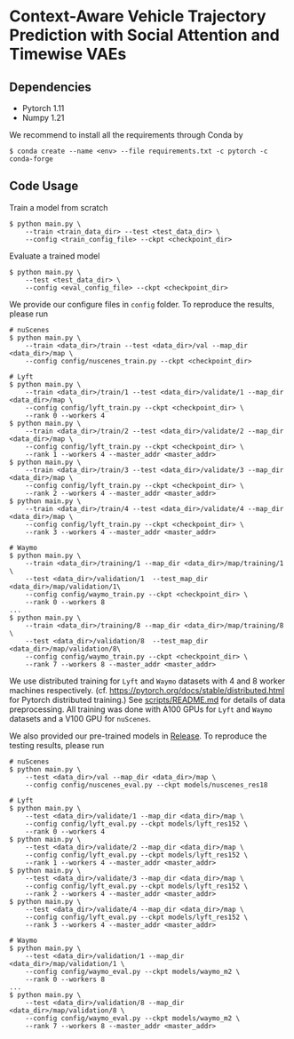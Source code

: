 # Context-Aware Vehicle Trajectory Prediction with Social Attention and Timewise VAEs

## Dependencies
- Pytorch 1.11
- Numpy 1.21

We recommend to install all the requirements through Conda by

    $ conda create --name <env> --file requirements.txt -c pytorch -c conda-forge

## Code Usage

Train a model from scratch

    $ python main.py \
        --train <train_data_dir> --test <test_data_dir> \
        --config <train_config_file> --ckpt <checkpoint_dir>

Evaluate a trained model

    $ python main.py \
        --test <test_data_dir> \
        --config <eval_config_file> --ckpt <checkpoint_dir>


We provide our configure files in `config` folder.
To reproduce the results, please run

    # nuScenes
    $ python main.py \
        --train <data_dir>/train --test <data_dir>/val --map_dir <data_dir>/map \
        --config config/nuscenes_train.py --ckpt <checkpoint_dir>
    
    # Lyft
    $ python main.py \
        --train <data_dir>/train/1 --test <data_dir>/validate/1 --map_dir <data_dir>/map \
        --config config/lyft_train.py --ckpt <checkpoint_dir> \
        --rank 0 --workers 4
    $ python main.py \
        --train <data_dir>/train/2 --test <data_dir>/validate/2 --map_dir <data_dir>/map \
        --config config/lyft_train.py --ckpt <checkpoint_dir> \
        --rank 1 --workers 4 --master_addr <master_addr>
    $ python main.py \
        --train <data_dir>/train/3 --test <data_dir>/validate/3 --map_dir <data_dir>/map \
        --config config/lyft_train.py --ckpt <checkpoint_dir> \
        --rank 2 --workers 4 --master_addr <master_addr>
    $ python main.py \
        --train <data_dir>/train/4 --test <data_dir>/validate/4 --map_dir <data_dir>/map \
        --config config/lyft_train.py --ckpt <checkpoint_dir> \
        --rank 3 --workers 4 --master_addr <master_addr>
    
    # Waymo
    $ python main.py \
        --train <data_dir>/training/1 --map_dir <data_dir>/map/training/1 \
        --test <data_dir>/validation/1  --test_map_dir <data_dir>/map/validation/1\
        --config config/waymo_train.py --ckpt <checkpoint_dir> \
        --rank 0 --workers 8
    ...
    $ python main.py \
        --train <data_dir>/training/8 --map_dir <data_dir>/map/training/8 \
        --test <data_dir>/validation/8  --test_map_dir <data_dir>/map/validation/8\
        --config config/waymo_train.py --ckpt <checkpoint_dir> \
        --rank 7 --workers 8 --master_addr <master_addr>

We use distributed training for `Lyft` and `Waymo` datasets with 4 and 8 worker machines respectively. 
(cf. https://pytorch.org/docs/stable/distributed.html for Pytorch distributed training.)
See [scripts/README.md](scripts) for details of data preprocessing.
All training was done with A100 GPUs for `Lyft` and `Waymo` datasets and a V100 GPU for `nuScenes`.

We also provided our pre-trained models in [Release](https://github.com/xupei0610/ContextVAE/releases/). 
To reproduce the testing results, please run

    # nuScenes
    $ python main.py \
        --test <data_dir>/val --map_dir <data_dir>/map \
        --config config/nuscenes_eval.py --ckpt models/nuscenes_res18
    
    # Lyft
    $ python main.py \
        --test <data_dir>/validate/1 --map_dir <data_dir>/map \
        --config config/lyft_eval.py --ckpt models/lyft_res152 \
        --rank 0 --workers 4
    $ python main.py \
        --test <data_dir>/validate/2 --map_dir <data_dir>/map \
        --config config/lyft_eval.py --ckpt models/lyft_res152 \
        --rank 1 --workers 4 --master_addr <master_addr>
    $ python main.py \
        --test <data_dir>/validate/3 --map_dir <data_dir>/map \
        --config config/lyft_eval.py --ckpt models/lyft_res152 \
        --rank 2 --workers 4 --master_addr <master_addr>
    $ python main.py \
        --test <data_dir>/validate/4 --map_dir <data_dir>/map \
        --config config/lyft_eval.py --ckpt models/lyft_res152 \
        --rank 3 --workers 4 --master_addr <master_addr>

    # Waymo
    $ python main.py \
        --test <data_dir>/validation/1 --map_dir <data_dir>/map/validation/1 \
        --config config/waymo_eval.py --ckpt models/waymo_m2 \
        --rank 0 --workers 8
    ...
    $ python main.py \
        --test <data_dir>/validation/8 --map_dir <data_dir>/map/validation/8 \
        --config config/waymo_eval.py --ckpt models/waymo_m2 \
        --rank 7 --workers 8 --master_addr <master_addr>

